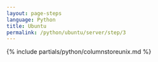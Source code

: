 ```yaml
---
layout: page-steps
language: Python
title: Ubuntu
permalink: /python/ubuntu/server/step/3
---
```


{% include partials/python/columnstoreunix.md %}
